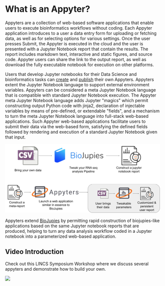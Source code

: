 # What is an Appyter?

Appyters are a collection of web-based software applications that enable users to execute bioinformatics workflows without coding. Each Appyter application introduces to a user a data entry form for uploading or fetching data, as well as for selecting options for various settings. Once the user presses Submit, the Appyter is executed in the cloud and the user is presented with a Jupyter Notebook report that contain the results. The report includes markdown text, interactive and static figures, and source code. Appyter users can share the link to the output report, as well as download the fully executable notebook for execution on other platforms. 

Users that develop Jupyter notebooks for their Data Science and bioinformatics tasks can [create](/#/creating-appyters/) and [publish](/#/publishing-appyters/) their own Appyters. Appyters extent the Jupyter Notebook language to support external environment variables. Appyters can be considered a meta Jupyter Notebook language that is compatible with standard Jupyter Notebook execution. The Appyter meta Jupyter Notebook language adds Jupyter "magics" which permit constructing output Python code with jinja2, declaration of injectable variables by means of pre-defined, or extendable "fields", and a mechanism to turn the meta Jupyter Notebook language into full-stack web-based applications. Such Appyter web-based applications facilitate users to submit their data via the web-based form, satisfying the defined fields followed by rendering and execution of a standard Jupyter Notebook given that input.

<img class="img-fluid w-100 m-2 mb-4" src="../images/what-is-an-appyter-figure.svg" />

Appyters extend [BioJupies](https://amp.pharm.mssm.edu/biojupies/) by permitting rapid construction of biojupies-like applications based on the same Jupyter notebook reports that are produced, helping to turn any data analysis workflow coded in a Jupyter notebook into a parameterized web-based application.

## Video Introduction

Check out this LINCS Symposium Workshop where we discuss several appyters and demonstrate how to build your own.

<div class="row">
  <div class="col-sm-12 col-md-6">
    <a href="https://www.youtube.com/watch?v=Ps8X5wfOzE8&t=21m">
      <img class="img-fluid w-100" src="https://img.youtube.com/vi/Ps8X5wfOzE8/0.jpg" />
    </a>
  </div>
</div>

